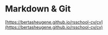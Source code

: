 # Markdown & Git
[https://bertasheugene.github.io/rsschool-cv/cv](https://bertasheugene.github.io/rsschool-cv/cv)
